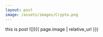 ```yaml
---
layout: post
image: /assets/images/Crypto.png
---
```

this is post 
![]({{ page.image | relative_url }})